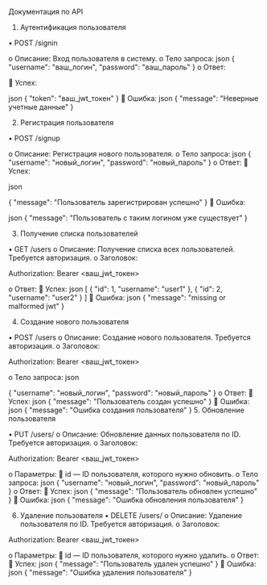 Документация по API

1.	Аутентификация пользователя

•	POST /signin

o	Описание: Вход пользователя в систему.
o	Тело запроса:
json
{
  "username": "ваш_логин",
  "password": "ваш_пароль"
}
o	Ответ:

	Успех:

json
{
  "token": "ваш_jwt_токен"
}
	Ошибка:
json
{
  "message": "Неверные учетные данные"
}



2.	Регистрация пользователя


•	POST /signup

o	Описание: Регистрация нового пользователя.
o	Тело запроса:
json
{
  "username": "новый_логин",
  "password": "новый_пароль"
}
o	Ответ:
	Успех:


json

{
  "message": "Пользователь зарегистрирован успешно"
}
	Ошибка:

json
{
  "message": "Пользователь с таким логином уже существует"
}


3.	Получение списка пользователей

•	GET /users
o	Описание: Получение списка всех пользователей. Требуется авторизация.
o	Заголовок:

Authorization: Bearer <ваш_jwt_токен>

o	Ответ:
	Успех:
json
[
  {
    "id": 1,
    "username": "user1"
  },
  {
    "id": 2,
    "username": "user2"
  }
]
	Ошибка:
json
{
  "message": "missing or malformed jwt"
}





4.	Создание нового пользователя

•	POST /users
o	Описание: Создание нового пользователя. Требуется авторизация.
o	Заголовок:

Authorization: Bearer <ваш_jwt_токен>

o	Тело запроса:
json

{
  "username": "новый_логин",
  "password": "новый_пароль"
}
o	Ответ:
	Успех:
json
{
  "message": "Пользователь создан успешно"
}
	Ошибка:
json
{
  "message": "Ошибка создания пользователя"
}
5.	Обновление пользователя

•	PUT /users/
o	Описание: Обновление данных пользователя по ID. Требуется авторизация.
o	Заголовок:

Authorization: Bearer <ваш_jwt_токен>

o	Параметры:
	id — ID пользователя, которого нужно обновить.
o	Тело запроса:
json
{
  "username": "новый_логин",
  "password": "новый_пароль"
}
o	Ответ:
	Успех:
json
{
  "message": "Пользователь обновлен успешно"
}
	Ошибка:
json
{
  "message": "Ошибка обновления пользователя"
}


6. Удаление пользователя
•	DELETE /users/
o	Описание: Удаление пользователя по ID. Требуется авторизация.
o	Заголовок:

Authorization: Bearer <ваш_jwt_токен>

o	Параметры:
	id — ID пользователя, которого нужно удалить.
o	Ответ:
	Успех:
json
{
  "message": "Пользователь удален успешно"
}
	Ошибка:
json
{
  "message": "Ошибка удаления пользователя"
}


